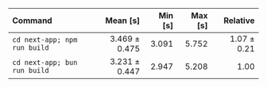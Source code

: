 | Command | Mean [s] | Min [s] | Max [s] | Relative |
|:---|---:|---:|---:|---:|
| `cd next-app; npm run build` | 3.469 ± 0.475 | 3.091 | 5.752 | 1.07 ± 0.21 |
| `cd next-app; bun run build` | 3.231 ± 0.447 | 2.947 | 5.208 | 1.00 |
